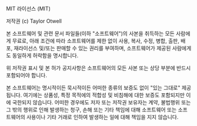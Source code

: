MIT 라이선스 (MIT)

저작권 (c) Taylor Otwell

본 소프트웨어 및 관련 문서 파일들(이하 "소프트웨어")의 사본을 취득하는 모든 사람에게 무료로,
아래 조건에 따라 소프트웨어를 제한 없이 사용, 복사, 수정, 병합, 출판, 배포, 재라이선스 및/또는 판매할 수 있는 권리를 부여하며,
소프트웨어가 제공된 사람에게도 동일하게 허락함을 명시합니다.

위 저작권 표시 및 본 허가 공지사항은 소프트웨어의 모든 사본 또는 상당 부분에 반드시 포함되어야 합니다.

본 소프트웨어는 명시적이든 묵시적이든 어떠한 종류의 보증도 없이 "있는 그대로" 제공됩니다. 여기에는 상품성, 특정 목적에의 적합성 및 비침해에 대한 보증도 포함되지만 이에 국한되지 않습니다. 
어떠한 경우에도 저자 또는 저작권 보유자는 계약, 불법행위 또는 그 밖의 행위로 인해 발생하는 청구, 손해 또는 기타 책임에 대해 소프트웨어 또는 소프트웨어의 사용이나 기타 거래로 인하여 발생하는 일에 대해 책임을 지지 않습니다.